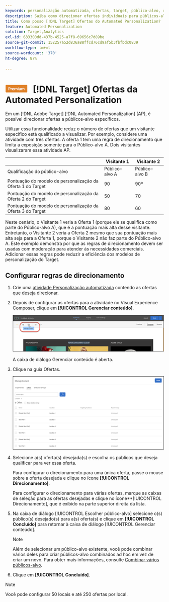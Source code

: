 ```yaml
---
keywords: personalização automatizada, ofertas, target, público-alvo, regras de direcionamento, direcionamento
description: Saiba como direcionar ofertas individuais para públicos-alvo específicos usando uma atividade de Automated Personalization (AP) no Adobe Target.
title: Como posso [!DNL Target] Ofertas do Automated Personalization?
feature: Automated Personalization
solution: Target,Analytics
exl-id: 633308dd-437b-4525-a7f8-69656c7d89be
source-git-commit: 152257a52d836a88ffcd76cd9af5b3fbfbdc0839
workflow-type: tm+mt
source-wordcount: '370'
ht-degree: 87%

---
```


# ![PREMIUM](/help/main/assets/premium.png) [!DNL Target] Ofertas da Automated Personalization

Em um [!DNL Adobe Target] [!DNL Automated Personalization] (AP), é possível direcionar ofertas a públicos-alvo específicos.

Utilizar essa funcionalidade reduz o número de ofertas que um visitante específico está qualificado a visualizar. Por exemplo, considere uma atividade com três ofertas. A oferta 1 tem uma regra de direcionamento que limita a exposição somente para o Público-alvo A. Dois visitantes visualizaram essa atividade AP.

|  | Visitante 1 | Visitante 2 |
|--- |--- |--- |
| Qualificação do público-alvo | Público-alvo A | Público-alvo B |
| Pontuação do modelo de personalização da Oferta 1 do Target | 90 | 90º |
| Pontuação do modelo de personalização da Oferta 2 do Target | 50 | 70 |
| Pontuação do modelo de personalização da Oferta 3 do Target | 80 | 60 |

Neste cenário, o Visitante 1 veria a Oferta 1 (porque ele se qualifica como parte do Público-alvo A), que é a pontuação mais alta desse visitante. Entretanto, o Visitante 2 veria a Oferta 2 mesmo que sua pontuação mais alta seja para a Oferta 1, porque o Visitante 2 não faz parte do Público-alvo A. Este exemplo demonstra por que as regras de direcionamento devem ser usadas com moderação para atender às necessidades comerciais. Adicionar essas regras pode reduzir a eficiência dos modelos de personalização do Target.

## Configurar regras de direcionamento

1. Crie uma [atividade Personalização automatizada](/help/main/c-activities/t-automated-personalization/create-ap-activity.md) contendo as ofertas que deseja direcionar.
1. Depois de configurar as ofertas para a atividade no Visual Experience Composer, clique em **[!UICONTROL Gerenciar conteúdo]**.

   ![Gerenciar conteúdo](/help/main/c-activities/t-automated-personalization/assets/manage-content.png)

   A caixa de diálogo Gerenciar conteúdo é aberta.

1. Clique na guia Ofertas.

   ![Página de ofertas](/help/main/c-activities/t-automated-personalization/assets/manage-content-offers.png)

1. Selecione a(s) oferta(s) desejada(s) e escolha os públicos que deseja qualificar para ver essa oferta.

   Para configurar o direcionamento para uma única oferta, passe o mouse sobre a oferta desejada e clique no ícone **[!UICONTROL Direcionamento]**.

   Para configurar o direcionamento para várias ofertas, marque as caixas de seleção para as ofertas desejadas e clique no ícone**[!UICONTROL Direcionamento], que é exibido na parte superior direita da lista.

1. Na caixa de diálogo [!UICONTROL Escolher público-alvo] selecione o(s) público(s) desejado(s) para a(s) oferta(s) e clique em **[!UICONTROL Concluído]** para retornar à caixa de diálogo [!UICONTROL Gerenciar conteúdo].

   >[!NOTE]
   >
   >Além de selecionar um público-alvo existente, você pode combinar vários deles para criar públicos-alvo combinados ad hoc em vez de criar um novo. Para obter mais informações, consulte [Combinar vários públicos-alvo](/help/main/c-target/combining-multiple-audiences.md#concept_A7386F1EA4394BD2AB72399C225981E5).

1. Clique em **[!UICONTROL Concluído]**.

>[!NOTE]
>
>Você pode configurar 50 locais e até 250 ofertas por local.
